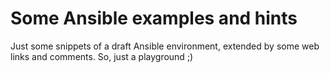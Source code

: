 # Some Ansible examples and hints

Just some snippets of a draft Ansible environment, extended by some web links and comments.
So, just a playground ;)

